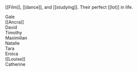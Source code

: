 [[Film]], [[dance]], and [[studying]].
Their perfect [[lot]] in life.
  
Gale  
[[Ancra]]  
David  
Timothy  
Maximilian  
Natalie  
Tara  
Eroica  
[[Louise]]  
Catherine  
